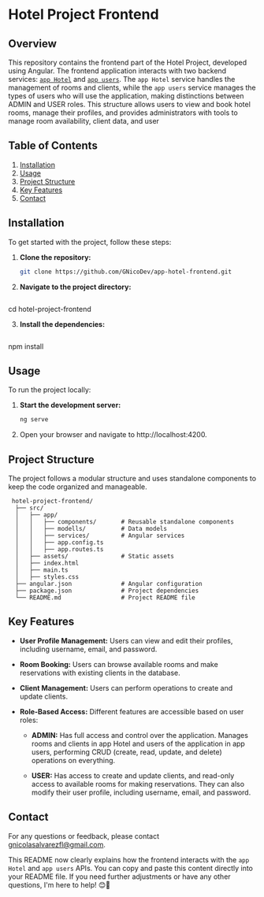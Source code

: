 # Hotel Project Frontend

## Overview

This repository contains the frontend part of the Hotel Project, developed using Angular. The frontend application interacts with two backend services: [`app Hotel`](https://github.com/GNicoDev/app-hotel-backend) and [`app users`](https://github.com/GNicoDev/api_users). The `app Hotel` service handles the management of rooms and clients, while the `app users` service manages the types of users who will use the application, making distinctions between ADMIN and USER roles. This structure allows users to view and book hotel rooms, manage their profiles, and provides administrators with tools to manage room availability, client data, and user 

## Table of Contents

1. [Installation](#installation)
2. [Usage](#usage)
3. [Project Structure](#project-structure)
4. [Key Features](#key-features)
5. [Contact](#contact)

## Installation

To get started with the project, follow these steps:

1. **Clone the repository:**

   ```bash
   git clone https://github.com/GNicoDev/app-hotel-frontend.git

2. **Navigate to the project directory:**
   
   ```bash
  cd hotel-project-frontend

3. **Install the dependencies:**

   ```bash
  npm install

## Usage

To run the project locally:

1. **Start the development server:**

     ```bash
    ng serve

2. Open your browser and navigate to http://localhost:4200.

## Project Structure

The project follows a modular structure and uses standalone components to keep the code organized and manageable.

     hotel-project-frontend/
      ├── src/
      │   ├── app/
      │   │   ├── components/       # Reusable standalone components
      │   │   ├── modells/          # Data models
      │   │   ├── services/         # Angular services
      │   │   ├── app.config.ts
      │   │   ├── app.routes.ts
      │   ├── assets/               # Static assets
      │   ├── index.html
      │   ├── main.ts
      │   ├── styles.css
      ├── angular.json              # Angular configuration
      ├── package.json              # Project dependencies
      └── README.md                 # Project README file

## Key Features

- **User Profile Management:** Users can view and edit their profiles, including username, email, and password.

- **Room Booking:** Users can browse available rooms and make reservations with existing clients in the database.

- **Client Management:** Users can perform operations to create and update clients.

- **Role-Based Access:** Different features are accessible based on user roles:

  - **ADMIN:** Has full access and control over the application. Manages rooms and clients in app Hotel and users of the application in app users, performing CRUD (create, read, update, and delete) operations on everything.

  - **USER:** Has access to create and update clients, and read-only access to available rooms for making reservations. They can also modify their user profile, including username, email, and password.

## Contact

For any questions or feedback, please contact gnicolasalvarezfl@gmail.com.


This README now clearly explains how the frontend interacts with the `app Hotel` and `app users` APIs. You can copy and paste this content directly into your README file. If you need further adjustments or have any other questions, I'm here to help! 😊🚀
